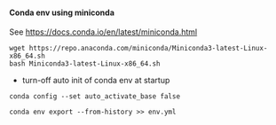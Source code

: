 #### Conda env using miniconda
See https://docs.conda.io/en/latest/miniconda.html


```
wget https://repo.anaconda.com/miniconda/Miniconda3-latest-Linux-x86_64.sh
bash Miniconda3-latest-Linux-x86_64.sh
```

- turn-off auto init of conda env at startup
```
conda config --set auto_activate_base false
```

```
conda env export --from-history >> env.yml
```
